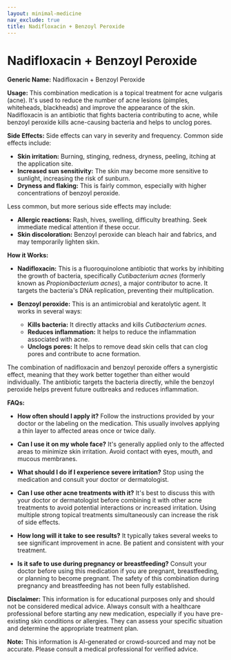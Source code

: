 ```yaml
---
layout: minimal-medicine
nav_exclude: true
title: Nadifloxacin + Benzoyl Peroxide
---
```


# Nadifloxacin + Benzoyl Peroxide

**Generic Name:** Nadifloxacin + Benzoyl Peroxide

**Usage:** This combination medication is a topical treatment for acne vulgaris (acne).  It's used to reduce the number of acne lesions (pimples, whiteheads, blackheads) and improve the appearance of the skin.  Nadifloxacin is an antibiotic that fights bacteria contributing to acne, while benzoyl peroxide kills acne-causing bacteria and helps to unclog pores.

**Side Effects:**  Side effects can vary in severity and frequency. Common side effects include:

* **Skin irritation:**  Burning, stinging, redness, dryness, peeling, itching at the application site.
* **Increased sun sensitivity:**  The skin may become more sensitive to sunlight, increasing the risk of sunburn.
* **Dryness and flaking:**  This is fairly common, especially with higher concentrations of benzoyl peroxide.


Less common, but more serious side effects may include:

* **Allergic reactions:**  Rash, hives, swelling, difficulty breathing.  Seek immediate medical attention if these occur.
* **Skin discoloration:**  Benzoyl peroxide can bleach hair and fabrics, and may temporarily lighten skin.


**How it Works:**

* **Nadifloxacin:** This is a fluoroquinolone antibiotic that works by inhibiting the growth of bacteria, specifically *Cutibacterium acnes* (formerly known as *Propionibacterium acnes*), a major contributor to acne.  It targets the bacteria's DNA replication, preventing their multiplication.

* **Benzoyl peroxide:** This is an antimicrobial and keratolytic agent.  It works in several ways:
    * **Kills bacteria:**  It directly attacks and kills *Cutibacterium acnes*.
    * **Reduces inflammation:**  It helps to reduce the inflammation associated with acne.
    * **Unclogs pores:**  It helps to remove dead skin cells that can clog pores and contribute to acne formation.

The combination of nadifloxacin and benzoyl peroxide offers a synergistic effect, meaning that they work better together than either would individually. The antibiotic targets the bacteria directly, while the benzoyl peroxide helps prevent future outbreaks and reduces inflammation.

**FAQs:**

* **How often should I apply it?**  Follow the instructions provided by your doctor or the labeling on the medication. This usually involves applying a thin layer to affected areas once or twice daily.

* **Can I use it on my whole face?**  It's generally applied only to the affected areas to minimize skin irritation.  Avoid contact with eyes, mouth, and mucous membranes.

* **What should I do if I experience severe irritation?**  Stop using the medication and consult your doctor or dermatologist.

* **Can I use other acne treatments with it?**  It's best to discuss this with your doctor or dermatologist before combining it with other acne treatments to avoid potential interactions or increased irritation.  Using multiple strong topical treatments simultaneously can increase the risk of side effects.

* **How long will it take to see results?**  It typically takes several weeks to see significant improvement in acne.  Be patient and consistent with your treatment.

* **Is it safe to use during pregnancy or breastfeeding?**  Consult your doctor before using this medication if you are pregnant, breastfeeding, or planning to become pregnant.  The safety of this combination during pregnancy and breastfeeding has not been fully established.

**Disclaimer:** This information is for educational purposes only and should not be considered medical advice. Always consult with a healthcare professional before starting any new medication, especially if you have pre-existing skin conditions or allergies. They can assess your specific situation and determine the appropriate treatment plan.


**Note:** This information is AI-generated or crowd-sourced and may not be accurate. Please consult a medical professional for verified advice.